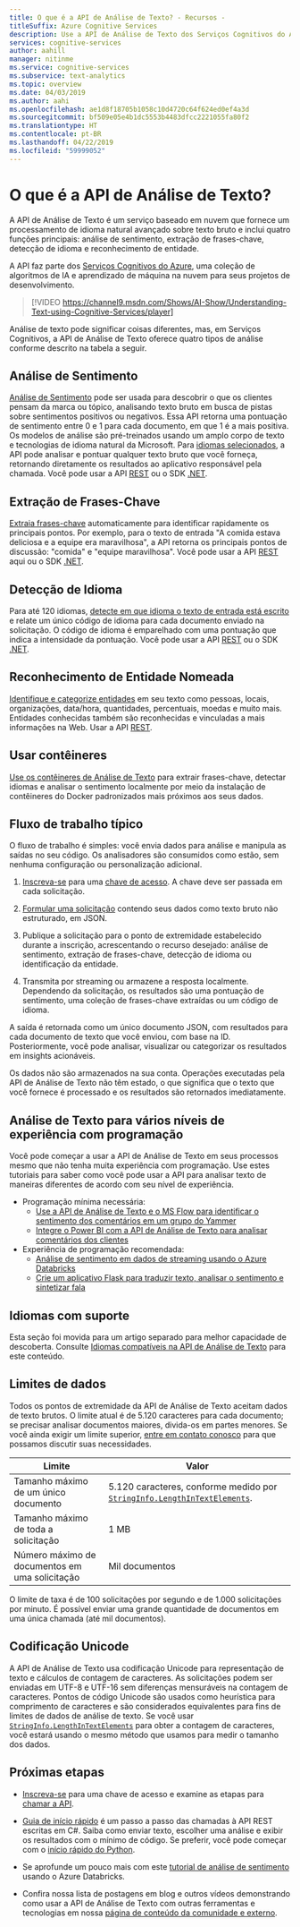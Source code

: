```yaml
---
title: O que é a API de Análise de Texto? - Recursos -
titleSuffix: Azure Cognitive Services
description: Use a API de Análise de Texto dos Serviços Cognitivos do Azure para análise de sentimento, extração de frases-chave, detecção de idioma e reconhecimento de entidade.
services: cognitive-services
author: aahill
manager: nitinme
ms.service: cognitive-services
ms.subservice: text-analytics
ms.topic: overview
ms.date: 04/03/2019
ms.author: aahi
ms.openlocfilehash: ae1d8f18705b1058c10d4720c64f624ed0ef4a3d
ms.sourcegitcommit: bf509e05e4b1dc5553b4483dfcc2221055fa80f2
ms.translationtype: HT
ms.contentlocale: pt-BR
ms.lasthandoff: 04/22/2019
ms.locfileid: "59999052"
---
```

# <a name="what-is-text-analytics-api"></a>O que é a API de Análise de Texto?

A API de Análise de Texto é um serviço baseado em nuvem que fornece um processamento de idioma natural avançado sobre texto bruto e inclui quatro funções principais: análise de sentimento, extração de frases-chave, detecção de idioma e reconhecimento de entidade.

A API faz parte dos [Serviços Cognitivos do Azure](https://docs.microsoft.com/azure/cognitive-services/), uma coleção de algoritmos de IA e aprendizado de máquina na nuvem para seus projetos de desenvolvimento.

> [!VIDEO https://channel9.msdn.com/Shows/AI-Show/Understanding-Text-using-Cognitive-Services/player]

Análise de texto pode significar coisas diferentes, mas, em Serviços Cognitivos, a API de Análise de Texto oferece quatro tipos de análise conforme descrito na tabela a seguir.

## <a name="sentiment-analysis"></a>Análise de Sentimento
[Análise de Sentimento](how-tos/text-analytics-how-to-sentiment-analysis.md) pode ser usada para descobrir o que os clientes pensam da marca ou tópico, analisando texto bruto em busca de pistas sobre sentimentos positivos ou negativos. Essa API retorna uma pontuação de sentimento entre 0 e 1 para cada documento, em que 1 é a mais positiva.<br /> Os modelos de análise são pré-treinados usando um amplo corpo de texto e tecnologias de idioma natural da Microsoft. Para [idiomas selecionados](text-analytics-supported-languages.md), a API pode analisar e pontuar qualquer texto bruto que você forneça, retornando diretamente os resultados ao aplicativo responsável pela chamada. Você pode usar a API [REST](https://westus.dev.cognitive.microsoft.com/docs/services/TextAnalytics-V2-1/operations/56f30ceeeda5650db055a3c9) ou o SDK [.NET](https://docs.microsoft.com/azure/cognitive-services/text-analytics/quickstarts/csharp#install-the-nuget-sdk-package).

## <a name="key-phrase-extraction"></a>Extração de Frases-Chave
[Extraia frases-chave](how-tos/text-analytics-how-to-keyword-extraction.md) automaticamente para identificar rapidamente os principais pontos. Por exemplo, para o texto de entrada "A comida estava deliciosa e a equipe era maravilhosa", a API retorna os principais pontos de discussão: "comida" e "equipe maravilhosa". Você pode usar a API [REST](https://westus.dev.cognitive.microsoft.com/docs/services/TextAnalytics-V2-1/operations/56f30ceeeda5650db055a3c6) aqui ou o SDK [.NET](https://docs.microsoft.com/azure/cognitive-services/text-analytics/quickstarts/csharp#install-the-nuget-sdk-package).

## <a name="language-detection"></a>Detecção de Idioma
Para até 120 idiomas, [detecte em que idioma o texto de entrada está escrito](how-tos/text-analytics-how-to-language-detection.md) e relate um único código de idioma para cada documento enviado na solicitação. O código de idioma é emparelhado com uma pontuação que indica a intensidade da pontuação. Você pode usar a API [REST](https://westus.dev.cognitive.microsoft.com/docs/services/TextAnalytics-V2-1/operations/56f30ceeeda5650db055a3c7) ou o SDK [.NET](https://docs.microsoft.com/azure/cognitive-services/text-analytics/quickstarts/csharp#install-the-nuget-sdk-package).

## <a name="named-entity-recognition"></a>Reconhecimento de Entidade Nomeada
[Identifique e categorize entidades](how-tos/text-analytics-how-to-entity-linking.md) em seu texto como pessoas, locais, organizações, data/hora, quantidades, percentuais, moedas e muito mais. Entidades conhecidas também são reconhecidas e vinculadas a mais informações na Web. Usar a API [REST](https://westus.dev.cognitive.microsoft.com/docs/services/TextAnalytics-V2-1/operations/5ac4251d5b4ccd1554da7634).

## <a name="use-containers"></a>Usar contêineres

[Use os contêineres de Análise de Texto](how-tos/text-analytics-how-to-install-containers.md) para extrair frases-chave, detectar idiomas e analisar o sentimento localmente por meio da instalação de contêineres do Docker padronizados mais próximos aos seus dados.

## <a name="typical-workflow"></a>Fluxo de trabalho típico

O fluxo de trabalho é simples: você envia dados para análise e manipula as saídas no seu código. Os analisadores são consumidos como estão, sem nenhuma configuração ou personalização adicional.

1. [Inscreva-se](https://docs.microsoft.com/azure/cognitive-services/cognitive-services-apis-create-account) para uma [chave de acesso](how-tos/text-analytics-how-to-access-key.md). A chave deve ser passada em cada solicitação.

2. [Formular uma solicitação](how-tos/text-analytics-how-to-call-api.md#json-schema) contendo seus dados como texto bruto não estruturado, em JSON.

3. Publique a solicitação para o ponto de extremidade estabelecido durante a inscrição, acrescentando o recurso desejado: análise de sentimento, extração de frases-chave, detecção de idioma ou identificação da entidade.

4. Transmita por streaming ou armazene a resposta localmente. Dependendo da solicitação, os resultados são uma pontuação de sentimento, uma coleção de frases-chave extraídas ou um código de idioma.

A saída é retornada como um único documento JSON, com resultados para cada documento de texto que você enviou, com base na ID. Posteriormente, você pode analisar, visualizar ou categorizar os resultados em insights acionáveis.

Os dados não são armazenados na sua conta. Operações executadas pela API de Análise de Texto não têm estado, o que significa que o texto que você fornece é processado e os resultados são retornados imediatamente.

## <a name="text-analytics-for-multiple-programming-experience-levels"></a>Análise de Texto para vários níveis de experiência com programação

Você pode começar a usar a API de Análise de Texto em seus processos mesmo que não tenha muita experiência com programação. Use estes tutoriais para saber como você pode usar a API para analisar texto de maneiras diferentes de acordo com seu nível de experiência. 

* Programação mínima necessária:
    * [Use a API de Análise de Texto e o MS Flow para identificar o sentimento dos comentários em um grupo do Yammer](https://docs.microsoft.com/Yammer/integrate-yammer-with-other-apps/sentiment-analysis-flow-azure?toc=%2F%2Fazure%2Fcognitive-services%2Ftext-analytics%2Ftoc.json&bc=%2F%2Fazure%2Fbread%2Ftoc.json)
    * [Integre o Power BI com a API de Análise de Texto para analisar comentários dos clientes](tutorials/tutorial-power-bi-key-phrases.md)
* Experiência de programação recomendada:
    * [Análise de sentimento em dados de streaming usando o Azure Databricks](https://docs.microsoft.com/azure/azure-databricks/databricks-sentiment-analysis-cognitive-services?toc=%2F%2Fazure%2Fcognitive-services%2Ftext-analytics%2Ftoc.json&bc=%2F%2Fazure%2Fbread%2Ftoc.json)
    * [Crie um aplicativo Flask para traduzir texto, analisar o sentimento e sintetizar fala](https://docs.microsoft.com/azure/cognitive-services/translator/tutorial-build-flask-app-translation-synthesis?toc=%2F%2Fazure%2Fcognitive-services%2Ftext-analytics%2Ftoc.json&bc=%2F%2Fazure%2Fbread%2Ftoc.json)


<a name="supported-languages"></a>

## <a name="supported-languages"></a>Idiomas com suporte

Esta seção foi movida para um artigo separado para melhor capacidade de descoberta. Consulte [Idiomas compatíveis na API de Análise de Texto](text-analytics-supported-languages.md) para este conteúdo.

<a name="data-limits"></a>

## <a name="data-limits"></a>Limites de dados

Todos os pontos de extremidade da API de Análise de Texto aceitam dados de texto brutos. O limite atual é de 5.120 caracteres para cada documento; se precisar analisar documentos maiores, divida-os em partes menores. Se você ainda exigir um limite superior, [entre em contato conosco](https://azure.microsoft.com/overview/sales-number/) para que possamos discutir suas necessidades.

| Limite | Valor |
|------------------------|---------------|
| Tamanho máximo de um único documento | 5.120 caracteres, conforme medido por [`StringInfo.LengthInTextElements`](https://docs.microsoft.com/dotnet/api/system.globalization.stringinfo.lengthintextelements). |
| Tamanho máximo de toda a solicitação | 1 MB |
| Número máximo de documentos em uma solicitação | Mil documentos |

O limite de taxa é de 100 solicitações por segundo e de 1.000 solicitações por minuto. É possível enviar uma grande quantidade de documentos em uma única chamada (até mil documentos).

## <a name="unicode-encoding"></a>Codificação Unicode

A API de Análise de Texto usa codificação Unicode para representação de texto e cálculos de contagem de caracteres. As solicitações podem ser enviadas em UTF-8 e UTF-16 sem diferenças mensuráveis na contagem de caracteres. Pontos de código Unicode são usados como heurística para comprimento de caracteres e são considerados equivalentes para fins de limites de dados de análise de texto. Se você usar [`StringInfo.LengthInTextElements`](https://docs.microsoft.com/dotnet/api/system.globalization.stringinfo.lengthintextelements) para obter a contagem de caracteres, você estará usando o mesmo método que usamos para medir o tamanho dos dados.

## <a name="next-steps"></a>Próximas etapas

+ [Inscreva-se](how-tos/text-analytics-how-to-signup.md) para uma chave de acesso e examine as etapas para [chamar a API](how-tos/text-analytics-how-to-call-api.md).

+ [Guia de início rápido](quickstarts/csharp.md) é um passo a passo das chamadas à API REST escritas em C#. Saiba como enviar texto, escolher uma análise e exibir os resultados com o mínimo de código. Se preferir, você pode começar com o [início rápido do Python](quickstarts/python.md).

+ Se aprofunde um pouco mais com este [tutorial de análise de sentimento](https://docs.microsoft.com/azure/azure-databricks/databricks-sentiment-analysis-cognitive-services) usando o Azure Databricks.

+ Confira nossa lista de postagens em blog e outros vídeos demonstrando como usar a API de Análise de Texto com outras ferramentas e tecnologias em nossa [página de conteúdo da comunidade e externo](text-analytics-resource-external-community.md).
